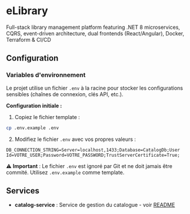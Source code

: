 # eLibrary
Full-stack library management platform featuring .NET 8 microservices, CQRS, event-driven architecture, dual frontends (React/Angular), Docker, Terraform &amp; CI/CD

## Configuration

### Variables d'environnement

Le projet utilise un fichier `.env` à la racine pour stocker les configurations sensibles (chaînes de connexion, clés API, etc.).

**Configuration initiale :**

1. Copiez le fichier template :
```bash
cp .env.example .env
```

2. Modifiez le fichier `.env` avec vos propres valeurs :
```env
DB_CONNECTION_STRING=Server=localhost,1433;Database=CatalogDb;User Id=VOTRE_USER;Password=VOTRE_PASSWORD;TrustServerCertificate=True;
```

⚠️ **Important** : Le fichier `.env` est ignoré par Git et ne doit jamais être commité. Utilisez `.env.example` comme template.

## Services

- **catalog-service** : Service de gestion du catalogue - voir [README](services/catalog-service/README.md)

